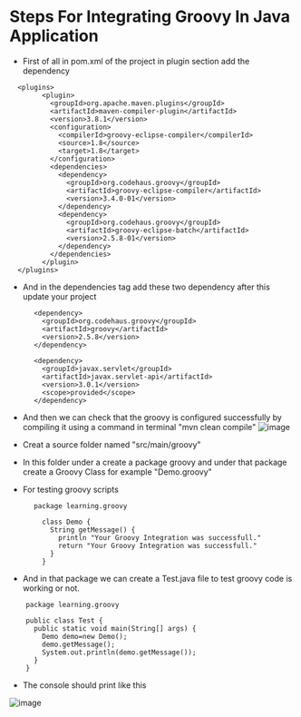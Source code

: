 # Steps For Integrating Groovy In Java Application

  * First of all in pom.xml of the project in plugin section add the dependency
```
  <plugins>
        <plugin>
          <groupId>org.apache.maven.plugins</groupId>
          <artifactId>maven-compiler-plugin</artifactId>
          <version>3.8.1</version>
          <configuration>
            <compilerId>groovy-eclipse-compiler</compilerId>
            <source>1.8</source>
            <target>1.8</target>
          </configuration>
          <dependencies>
            <dependency>
              <groupId>org.codehaus.groovy</groupId>
              <artifactId>groovy-eclipse-compiler</artifactId>
              <version>3.4.0-01</version>
            </dependency>
            <dependency>
              <groupId>org.codehaus.groovy</groupId>
              <artifactId>groovy-eclipse-batch</artifactId>
              <version>2.5.8-01</version>
            </dependency>
          </dependencies>
        </plugin>
  </plugins>
``` 
  * And in the dependencies tag add these two dependency after this update your project
```
      <dependency>
        <groupId>org.codehaus.groovy</groupId>
        <artifactId>groovy</artifactId>
        <version>2.5.8</version>
      </dependency>

      <dependency>
        <groupId>javax.servlet</groupId>
        <artifactId>javax.servlet-api</artifactId>
        <version>3.0.1</version>
        <scope>provided</scope>
      </dependency>
```
  * And then we can check that the groovy is configured successfully by compiling it using a command in terminal "mvn clean compile"
  ![image](https://user-images.githubusercontent.com/101263525/173765966-17fc5178-e1b3-416b-99b5-d3d609e3e216.png)

  * Creat a source folder named "src/main/groovy"
  * In this folder under a create a package groovy and under that package create a Groovy Class for example "Demo.groovy"
  * For testing groovy scripts 
```
      package learning.groovy

        class Demo {
          String getMessage() {
            println "Your Groovy Integration was successfull."
            return "Your Groovy Integration was successfull."
          }
        }
```

  * And in that package we can create a Test.java file to test groovy code is working or not.
``` 
    package learning.groovy

    public class Test {
      public static void main(String[] args) {
        Demo demo=new Demo();
        demo.getMessage();
        System.out.println(demo.getMessage());
      }
    }
```

  * The console should print like this

![image](https://user-images.githubusercontent.com/101263525/173770591-cd775fbb-1606-4a47-bb3c-27d3853a5bc4.png)



